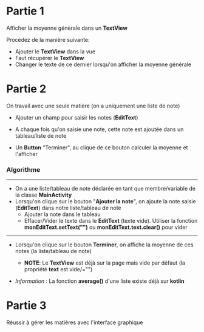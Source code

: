 # Partie 1

Afficher la moyenne génèrale dans un **TextView**

Procédez de la manière suivante:
- Ajouter le **TextView** dans la vue
- Faut récupérer le **TextView**
- Changer le texte de ce dernier lorsqu'on afficher la moyenne générale

# Partie 2

On travail avec une seule matière (on a uniquement une liste de note)

- Ajouter un champ pour saisir les notes (**EditText**) 

- A chaque fois qu'on saisie une note, cette note est ajoutée dans un tableau/liste de note

- Un **Button** "Terminer", au clique de ce bouton calculer la moyenne et l'afficher

### Algorithme
------
- On a une liste/tableau de note déclarée en tant que membre/variable de la classe **MainActivity**
- Lorsqu'on clique sur le bouton "**Ajouter la note**", on ajoute la note saisie (**EditText**) dans notre liste/tableau de note
    - Ajouter la note dans le tableau
    - Effacer/Vider le texte dans le **EditText** (texte vide). Utiliser la fonction **monEditText.setText("")** ou **monEditText.text.clear()** pour vider
---
- Lorsqu'on clique sur le bouton **Terminer**, on affiche la moyenne de ces notes (la liste/tableau de note)
    - **NOTE**: Le **TextView** est déjà sur la page mais vide par défaut (la propriété **text** est vide/="")

- *Information* : La fonction **average()** d'une liste existe déjà sur **kotlin**

# Partie 3

Réussir à gérer les matières avec l'interface graphique